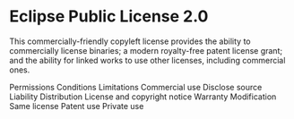 Eclipse Public License 2.0
==========================

This commercially-friendly copyleft license provides the ability to commercially
license binaries; a modern royalty-free patent license grant; and the ability
for linked works to use other licenses, including commercial ones.

Permissions           Conditions                               Limitations
Commercial use        Disclose source                          Liability
Distribution          License and copyright notice             Warranty
Modification          Same license
Patent use
Private use
